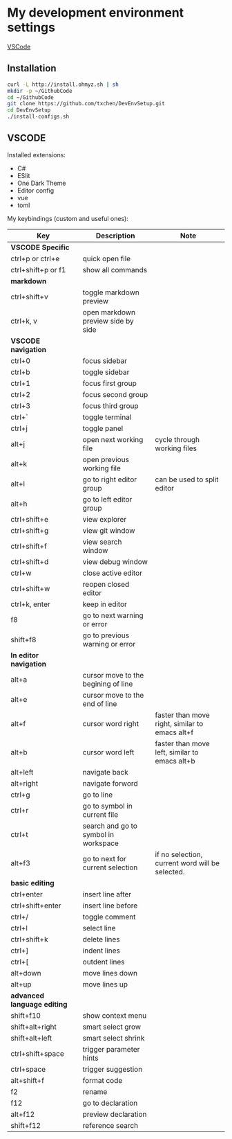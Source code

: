 My development environment settings
===========
[VSCode](#vscode)

## Installation
```bash
curl -L http://install.ohmyz.sh | sh
mkdir -p ~/GithubCode
cd ~/GithubCode
git clone https://github.com/txchen/DevEnvSetup.git
cd DevEnvSetup
./install-configs.sh
```

## VSCODE

Installed extensions:

* C#
* ESlit
* One Dark Theme
* Editor config
* vue
* toml

My keybindings (custom and useful ones):

| Key  | Description  | Note  |
|---|---|---|
| **VSCODE Specific** | | |
| ctrl+p or ctrl+e | quick open file | |
| ctrl+shift+p or f1 | show all commands | |
| **markdown** | | |
| ctrl+shift+v | toggle markdown preview | |
| ctrl+k, v | open markdown preview side by side | |
| **VSCODE navigation** | | |
| ctrl+0 | focus sidebar | |
| ctrl+b | toggle sidebar | |
| ctrl+1 | focus first group | |
| ctrl+2 | focus second group | |
| ctrl+3 | focus third group | |
| ctrl+` | toggle terminal | |
| ctrl+j | toggle panel | |
| alt+j  | open next working file  | cycle through working files  |
| alt+k  | open previous working file  |   |
| alt+l  | go to right editor group | can be used to split editor |
| alt+h  | go to left editor group | |
| ctrl+shift+e | view explorer | |
| ctrl+shift+g | view git window | |
| ctrl+shift+f | view search window | |
| ctrl+shift+d | view debug window | |
| ctrl+w | close active editor | |
| ctrl+shift+w | reopen closed editor | |
| ctrl+k, enter | keep in editor | |
| f8 | go to next warning or error | |
| shift+f8 | go to previous warning or error | |
| **In editor navigation** | | |
| alt+a  | cursor move to the begining of line |  |
| alt+e  | cursor move to the end of line | |
| alt+f  | cursor word right | faster than move right, similar to emacs alt+f |
| alt+b  | cursor word left | faster than move left, similar to emacs alt+b |
| alt+left | navigate back | |
| alt+right | navigate forword | |
| ctrl+g | go to line | |
| ctrl+r | go to symbol in current file | |
| ctrl+t | search and go to symbol in workspace | |
| alt+f3 | go to next for current selection | if no selection, current word will be selected. |
| **basic editing** | | |
| ctrl+enter | insert line after | |
| ctrl+shift+enter | insert line before | |
| ctrl+/ | toggle comment | |
| ctrl+l | select line | |
| ctrl+shift+k | delete lines |
| ctrl+] | indent lines | |
| ctrl+[ | outdent lines | |
| alt+down | move lines down | |
| alt+up | move lines up | |
| **advanced language editing** | | |
| shift+f10 | show context menu | |
| shift+alt+right | smart select grow | |
| shift+alt+left | smart select shrink | |
| ctrl+shift+space | trigger parameter hints | |
| ctrl+space | trigger suggestion | |
| alt+shift+f | format code | |
| f2 | rename | |
| f12 | go to declaration | |
| alt+f12 | preview declaration | |
| shift+f12 | reference search | |

